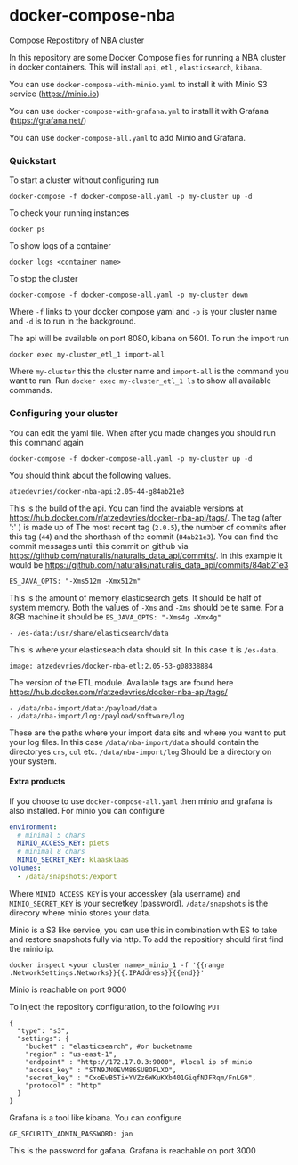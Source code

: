 # docker-compose-nba
Compose Repostitory of NBA cluster


In this repository are some Docker Compose files for running a NBA cluster in docker containers. This will install `api`, `etl` , `elasticsearch`, `kibana`.

You can use `docker-compose-with-minio.yaml` to install it with Minio S3 service (https://minio.io)

You can use `docker-compose-with-grafana.yml` to install it with Grafana (https://grafana.net/)

You can use `docker-compose-all.yaml` to add Minio and Grafana.

### Quickstart
To start a cluster without configuring run
```
docker-compose -f docker-compose-all.yaml -p my-cluster up -d
```
To check your running instances
```
docker ps
```
To show logs of a container
```
docker logs <container name>
```
To stop the cluster
```
docker-compose -f docker-compose-all.yaml -p my-cluster down
```
Where `-f` links to your docker compose yaml and `-p` is your cluster name and `-d` is to run in the background.

The api will be available on port 8080, kibana on 5601. To run the import run
```
docker exec my-cluster_etl_1 import-all
```
Where `my-cluster` this the cluster name and `import-all` is the command you want to run. Run
`docker exec my-cluster_etl_1 ls` to show all available commands.

### Configuring your cluster
You can edit the yaml file. When after you made changes you should run this command again
```
docker-compose -f docker-compose-all.yaml -p my-cluster up -d
```

You should think about the following values.
```
atzedevries/docker-nba-api:2.05-44-g84ab21e3
```
This is the build of the api. You can find the avaiable versions at
https://hub.docker.com/r/atzedevries/docker-nba-api/tags/. The tag (after ':' ) is made up of
The most recent tag (`2.0.5`), the number of commits after this tag (`44`) and the shorthash of the commit (`84ab21e3`). You can find the commit messages until this commit on github via https://github.com/naturalis/naturalis_data_api/commits/<shorthash>. In this example it would be https://github.com/naturalis/naturalis_data_api/commits/84ab21e3

```
ES_JAVA_OPTS: "-Xms512m -Xmx512m"
```
This is the amount of memory elasticsearch gets. It should be half of system memory. Both the values of `-Xms` and `-Xms` should be te same. For a 8GB machine it should be `ES_JAVA_OPTS: "-Xms4g -Xmx4g"`

```
- /es-data:/usr/share/elasticsearch/data
```
This is where your elasticseach data should sit. In this case it is `/es-data`.

```
image: atzedevries/docker-nba-etl:2.05-53-g08338884
```
The version of the ETL module. Available tags are found here https://hub.docker.com/r/atzedevries/docker-nba-api/tags/

```
- /data/nba-import/data:/payload/data
- /data/nba-import/log:/payload/software/log
```
These are the paths where your import data sits and where you want to put your log files. In this case `/data/nba-import/data` should contain the directoryes `crs`, `col` etc. `/data/nba-import/log` Should be a directory on your system.

#### Extra products
If you choose to use `docker-compose-all.yaml` then minio and grafana is also installed. For minio you can configure
```yaml
environment:
  # minimal 5 chars
  MINIO_ACCESS_KEY: piets
  # minimal 8 chars
  MINIO_SECRET_KEY: klaasklaas
volumes:
  - /data/snapshots:/export
```

Where `MINIO_ACCESS_KEY` is your accesskey (ala username) and `MINIO_SECRET_KEY` is your secretkey (password). `/data/snapshots` is the direcory where minio stores your data.

Minio is a S3 like service, you can use this in combination with ES to take and restore snapshots fully via http. To add the repositiory should first find the minio ip.
```
docker inspect <your cluster name>_minio_1 -f '{{range .NetworkSettings.Networks}}{{.IPAddress}}{{end}}'
```
Minio is reachable on port 9000

To inject the repository configuration, to the following `PUT`
```
{
  "type": "s3",
  "settings": {
    "bucket" : "elasticsearch", #or bucketname
    "region" : "us-east-1",
    "endpoint" : "http://172.17.0.3:9000", #local ip of minio
    "access_key" : "STN9JN0EVM86SUBOFLXO",
    "secret_key" : "CxoEvB5Ti+YVZz6WKuKXb401GiqfNJFRqm/FnLG9",
    "protocol" : "http"
  }
}

```


Grafana is a tool like kibana. You can configure
```
GF_SECURITY_ADMIN_PASSWORD: jan
```
This is the password for gafana. Grafana is reachable on port 3000
